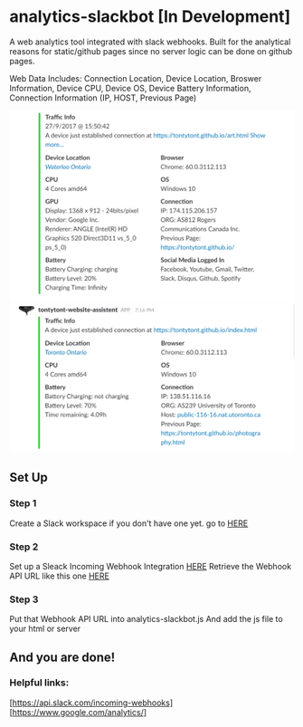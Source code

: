 # analytics-slackbot  [In Development]
A web analytics tool integrated with slack webhooks.
Built for the analytical reasons for static/github pages since no server logic can be done on github pages. 

Web Data Includes:
Connection Location, Device Location, Broswer Information, Device CPU, Device OS, Device Battery Information, Connection Information (IP, HOST, Previous Page)


<img src="Example-1.PNG" width="600">
<img src="Example-2.PNG" width="600">

## Set Up
### Step 1
Create a Slack workspace if you don't have one yet. go to [HERE](https://slack.com/)
### Step 2
Set up a Sleack Incoming Webhook Integration [HERE](https://your-workspace.slack.com/apps/manage/custom-integrations)
Retrieve the Webhook API URL like this one [HERE](https://hooks.slack.com/services/somerandomstuffforsecurity)
### Step 3
Put that Webhook API URL into analytics-slackbot.js
And add the js file to your html or server
## And you are done!


### Helpful links:
[https://api.slack.com/incoming-webhooks]
[https://www.google.com/analytics/]